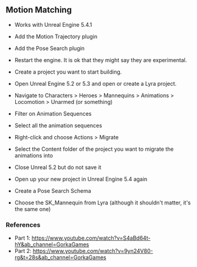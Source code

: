 ## Motion Matching

* Works with Unreal Engine 5.4.1
  
* Add the Motion Trajectory plugin
* Add the Pose Search plugin
* Restart the engine. It is ok that they might say they are experimental.
* Create a project you want to start building.

* Open Unreal Engine 5.2 or 5.3 and open or create a Lyra project.
* Navigate to Characters > Heroes > Mannequins > Animations > Locomotion > Unarmed (or something)
* Filter on Animation Sequences
* Select all the animation sequences
* Right-click and choose Actions > Migrate
* Select the Content folder of the project you want to migrate the animations into
* Close Unreal 5.2 but do not save it

* Open up your new project in Unreal Engine 5.4 again
* Create a Pose Search Schema
* Choose the SK_Mannequin from Lyra (although it shouldn't matter, it's the same one)
  
### References

* Part 1: <https://www.youtube.com/watch?v=S4aBd64t-hY&ab_channel=GorkaGames>
* Part 2: <https://www.youtube.com/watch?v=9yn24V80-rg&t=28s&ab_channel=GorkaGames>
